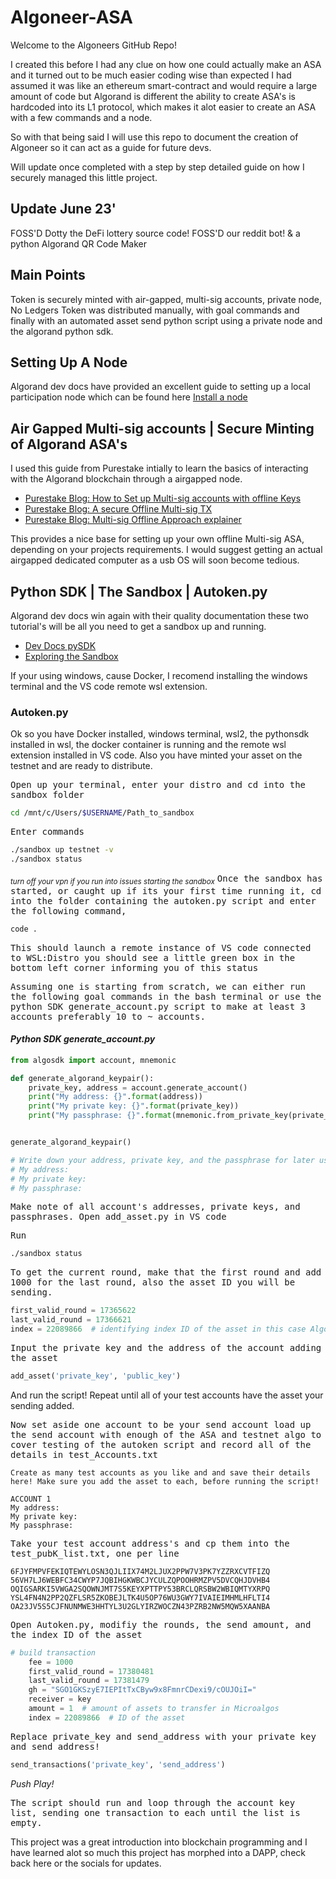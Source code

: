 # Algoneer-ASA

Welcome to the Algoneers GitHub Repo!

I created this before I had any clue on how one could actually make an ASA and it turned out to
be much easier coding wise than expected I had assumed it was like an ethereum smart-contract and would require a large amount of code
but Algorand is different the ability to create ASA's is hardcoded into its L1 protocol, which makes it alot easier to create an ASA
with a few commands and a node.

So with that being said I will use this repo to document the creation of Algoneer so it can act as a guide for future devs.

Will update once completed with a step by step detailed guide on how I securely managed this little project.

## Update June 23'
FOSS'D Dotty the DeFi lottery source code!
FOSS'D our reddit bot! & a python Algorand QR Code Maker

## Main Points

Token is securely minted with air-gapped, multi-sig accounts, private node, No Ledgers
Token was distributed manually, with goal commands and finally with an automated asset send python script using a private node and the algorand python sdk.

## Setting Up A Node

Algorand dev docs have provided an excellent guide to setting up a local participation node which can be found here [Install a node](https://developer.algorand.org/docs/run-a-node/setup/install/)

## Air Gapped Multi-sig accounts | Secure Minting of Algorand ASA's

I used this guide from Purestake intially to learn the basics of interacting with the Algorand blockchain through a airgapped node.

* [Purestake Blog: How to Set up Multi-sig accounts with offline Keys](https://www.purestake.com/blog/how-to-use-multisig-and-offline-keys-with-algorand/)
* [Purestake Blog: A secure Offline Multi-sig TX](https://www.purestake.com/blog/multisig-transaction-example-5-steps-to-sending-algo-securely/)
* [Purestake Blog: Multi-sig Offline Approach explainer](https://www.purestake.com/blog/multisig-accounts-and-offline-keys-improve-security/)

This provides a nice base for setting up your own offline Multi-sig ASA, depending on your projects requirements. I would suggest getting an actual airgapped dedicated computer as a usb OS will soon become tedious.

## Python SDK | The Sandbox | Autoken.py

Algorand dev docs win again with their quality documentation these two tutorial's will be all you need to get a sandbox up and running.

* [Dev Docs pySDK](https://developer.algorand.org/docs/sdks/python/)
* [Exploring the Sandbox](https://developer.algorand.org/tutorials/exploring-the-algorand-sandbox/)

If your using windows, cause Docker, I recomend installing the windows terminal and the VS code remote wsl extension.

### Autoken.py

Ok so you have Docker installed, windows terminal, wsl2, the pythonsdk installed in wsl, the docker container is running and the remote wsl extension installed in VS code. Also you have minted your asset on the testnet and are ready to distribute.

<samp>Open up your terminal, enter your distro and cd into the sandbox folder</samp>

```bash
cd /mnt/c/Users/$USERNAME/Path_to_sandbox
```
<samp>Enter commands</samp>

```bash
./sandbox up testnet -v
./sandbox status
```
<sub>*turn off your vpn if you run into issues starting the sandbox*</sub>
<samp>Once the sandbox has started, or caught up if its your first time running it, cd into the folder containing the autoken.py script and enter the following command,</samp>

```bash
code .
```
<samp>This should launch a remote instance of VS code connected to WSL:Distro you should see a little green box in the bottom left corner informing you of this status</samp>

<samp>Assuming one is starting from scratch, we can either run the following goal commands in the bash terminal or use the python SDK generate_account.py script to make at least 3 accounts preferably 10 to ~ accounts.</samp>

#### *Python SDK generate_account.py*

```python
from algosdk import account, mnemonic

def generate_algorand_keypair():
    private_key, address = account.generate_account()
    print("My address: {}".format(address))
    print("My private key: {}".format(private_key))
    print("My passphrase: {}".format(mnemonic.from_private_key(private_key)))


generate_algorand_keypair()

# Write down your address, private key, and the passphrase for later usage:
# My address: 
# My private key: 
# My passphrase:
```

<samp>Make note of all account's addresses, private keys, and passphrases. Open add_asset.py in VS code</samp>

<samp>Run</samp>

```bash
./sandbox status
```
<samp>To get the current round, make that the first round and add 1000 for the last round, also the asset ID you will be sending.</samp>

```python
first_valid_round = 17365622
last_valid_round = 17366621
index = 22089866  # identifying index ID of the asset in this case Algoneer!
```
<samp> Input the private key and the address of the account adding the asset</samp>

```python
add_asset('private_key', 'public_key')
```
And run the script! Repeat until all of your test accounts have the asset your sending added.

<samp>Now set aside one account to be your send account load up the send account with enough of the ASA and testnet algo to cover testing of the autoken script and record all of the details in test_Accounts.txt</samp>

```
Create as many test accounts as you like and and save their details here! Make sure you add the asset to each, before running the script!

ACCOUNT 1
My address: 
My private key: 
My passphrase: 
```

<samp>Take your test account address's and cp them into the test_pubK_list.txt, one per line</samp>

```
6FJYFMPVFEKIQTEWYLOSN3QJLIIX74M2LJUX2PPW7V3PK7YZZRXCVTFIZQ
56VH7LJ6WEBFC34CWYP7JQBIHGKWBCJYCULZQPOOHRMZPV5DVCQHJDVHB4
OQIGSARKI5VWGA2SQOWNJMT7S5KEYXPTTPY53BRCLQRSBW2WBIQMTYXRPQ
YSL4FN4N2PP2QZFLSR5ZKOBEJLTK4U5OP76WU3GWY7IVAIEIMHMLHFLTI4
OA23JV5S5CJFNUNMWE3HHTYL3U2GLYIRZWOCZN43PZRB2NW5MQW5XAANBA
```

<samp>Open Autoken.py, modifiy the rounds, the send amount, and the index ID of the asset</samp>

```python
# build transaction
    fee = 1000
    first_valid_round = 17380481
    last_valid_round = 17381479
    gh = "SGO1GKSzyE7IEPItTxCByw9x8FmnrCDexi9/cOUJOiI="
    receiver = key
    amount = 1  # amount of assets to transfer in Microalgos
    index = 22089866  # ID of the asset
```

<samp>Replace private_key and send_address with your private key and send address!</samp>

```python
send_transactions('private_key', 'send_address')
```

_Push Play!_

<samp>The script should run and loop through the account key list, sending one transaction to each until the list is empty.</samp> 


This project was a great introduction into blockchain programming and I have learned alot so much this project has morphed into a DAPP, check back here or the socials for updates.
